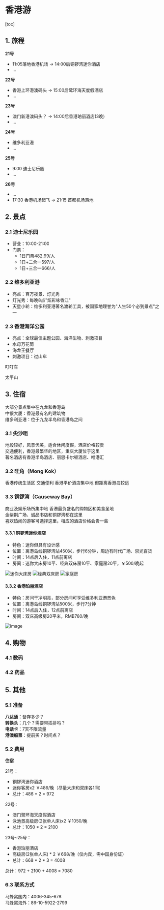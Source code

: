 # 香港游

[toc]

## 1. 旅程

**21号**

* 11:05落地香港机场 -> 14:00后铜锣湾迷你酒店
* ...

**22号**

* 香港上环港澳码头 -> 15:00后鹭环海天度假酒店
* ...

**23号**

* 澳门新港澳码头？ -> 14:00后香港珀丽酒店(3晚)
* ...

**24号**

* 维多利亚港
* ...

**25号**

* 9:00 迪士尼乐园
* ...

**26号**

* ...
* 17:30 香港机场起飞 -> 21:15 首都机场落地


## 2. 景点

### 2.1 迪士尼乐园

* 营业：10:00-21:00
* 门票：
  * 1日门票482.99/人
  * 1日+二合一597/人
  * 1日+三合一666/人

### 2.2 维多利亚港

* 亮点：百万夜景、灯光秀
* 灯光秀：每晚8点"炫彩咏香江"
* 天星小轮：维多利亚港著名渡轮工具，被国家地理誉为"人生50个必到景点"之一

### 2.3 香港海洋公园

* 亮点：全球最佳主题公园、海洋生物、刺激项目
* 水母万花筒
* 海龙王餐厅
* 刺激项目：过山车

叮叮车

太平山

## 3. 住宿

大部分景点集中在九龙和香港岛  
中银大厦：香港最有名的建筑物  
维多利亚港：位于九龙半岛和香港岛之间

### 3.1 尖沙咀

地段较好，风景优美，适合休闲度假，酒店价格较贵  
交通便利，香港最繁华的地区，重庆大厦位于这里  
著名酒店有香港半岛酒店、丽思卡尔顿酒店、唯港汇

### 3.2 旺角（Mong Kok）

香港传统生活区 交通便利 香港平价酒店集中地 但距离香港岛较远

### 3.3 铜锣湾（Causeway Bay）

商业及娱乐场所集中地 香港最负盛名的购物区和美食圣地  
金紫荆广场、诚品书店和铜锣湾都在这里  
喜欢热闹的游客可选择这里，相应的酒店价格会贵一些

#### 3.3.1 铜锣湾迷你酒店

* 特色：迷你但具有设计感
* 位置：离港岛线铜锣湾站450米，步行6分钟，周边有时代广场、崇光百货
* 时间：14点后入住，11点前离店
* 房间：迷你大床房10平、经典双床房10平、家庭房20平，￥500/晚起

![迷你大床房](http://dimg04.c-ctrip.com/images/t1/hotel/346000/345777/82e2e654656f45ea9c974ff3576bdff5_D.jpg)
![经典双床房](https://pix6.agoda.net/hotelImages/339/339895/339895_14072813320020518466.jpg?s=1024x768)
![家庭房](https://pix6.agoda.net/hotelImages/339/339895/339895_16041210450041456958.jpg?s=1024x768)

#### 3.3.2 香港珀丽酒店

* 特色：房间干净明亮，部分房间可享受维多利亚港景色
* 位置：离港岛线铜锣湾站500米，步行7分钟
* 时间：14点后入住，12点前离店
* 房间：双床高级房20平米，RMB780/晚

![image](http://dimg04.c-ctrip.com/images/fd/hotel/g2/M09/FB/29/CghzgVUVNA2AGHXJACVVLOnwwb4067_D.jpg)


## 4. 购物

### 4.1 数码

### 4.2 药品


## 5. 其他

### 5.1 准备

**八达通**：备存多少？  
**转换头**：几个？需要带插排吗？  
**电话卡**：7天不限流量  
**港澳船票**：提前买？时间点？  

### 5.2 费用

**住宿**

21号：
* 铜锣湾迷你酒店
* 迷你客房x2 ￥486/晚（尽量大床和双床各1间）
* 总计：486 * 2 = 972

22号：
* 澳门鹭环海天度假酒店
* 泳池景高级房(2张单人床)x2 ￥1050/晚
* 总计：1050 * 2 = 2100

23号~25号：
* 香港珀丽酒店
* 高级房(2张单人床) * 2 ￥668/晚（仅内宾，需中国身份证）
* 总计：668 * 2 * 3 = 4008

总计：972 + 2100 + 4008 = 7080

### 6.3 联系方式

马蜂窝国内：4006-345-678  
马蜂窝海外：86-10-5922-2799
